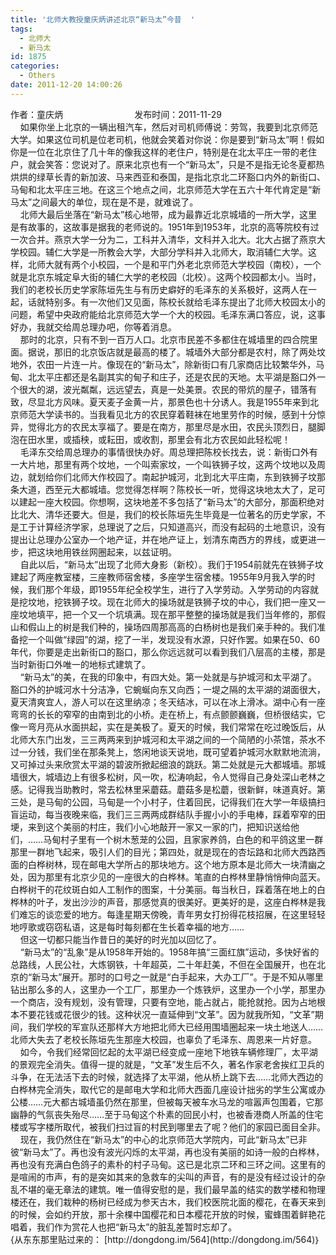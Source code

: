 ```yaml
---
title: '北师大教授童庆炳讲述北京“新马太”今昔  '
tags:
  - 北师大
  - 新马太
id: 1875
categories:
  - Others
date: 2011-12-20 14:00:26
---
```


<div></div>
<div>作者：童庆炳                             发布时间：2011-11-29</div>
<div></div>
<div>    如果你坐上北京的一辆出租汽车，然后对司机师傅说：劳驾，我要到北京师范大学。如果这位司机是位老司机，他就会笑着对你说：你是要到“新马太”啊！假如你是一位在北京住了几十年的像我这样的老住户，特别是在北太平庄一带的老住户，就会笑答：您说对了。原来北京也有一个“新马太”，只是不是指无论冬夏都热烘烘的绿草长青的新加波、马来西亚和泰国，是指北京北二环豁口内外的新街口、马甸和北太平庄三地。在这三个地点之间，北京师范大学在五六十年代肯定是“新马太”之间最大的单位，现在是不是，就难说了。</div>
<div><!--more--></div>
<div>    北师大最后坐落在“新马太”核心地带，成为最靠近北京城墙的一所大学，这里是有故事的，这故事是据我的老师说的。1951年到1953年，北京的高等院校有过一次合并。燕京大学一分为二，工科并入清华，文科并入北大。北大占据了燕京大学校园。辅仁大学是一所教会大学，大部分学科并入北师大，取消辅仁大学。这样，北师大就有两个小校园，一个是和平门外老北京师范大学校园（南校），一个就是北京东城定阜大街的辅仁大学的老校园（北校）。这两个校园都太小。当时，我们的老校长历史学家陈垣先生与有历史癖好的毛泽东的关系极好，这两人在一起，话就特别多。有一次他们又见面，陈校长就给毛泽东提出了北师大校园太小的问题，希望中央政府能给北京师范大学一个大的校园。毛泽东满口答应，说，这事好办，我就交给周总理办吧，你等着消息。</div>
<div></div>
<div>    那时的北京，只有不到一百万人口。北京市民差不多都住在城墙里的四合院里面。据说，那旧的北京饭店就是最高的楼了。城墙外大部分都是农村，除了两处坟地外，农田一片连一片。像现在的“新马太”，除新街口有几家商店比较繁华外，马甸、北太平庄都还是名副其实的甸子和庄子，还是农民的天地。太平湖是豁口外一个很大的湖，波光粼粼，远远望去，真是一处美景。农民的带炕的屋子，错落有致，尽显北方风味。夏天麦子金黄一片，那景色也十分诱人。我是1955年来到北京师范大学读书的。当我看见北方的农民穿着鞋袜在地里劳作的时候，感到十分惊异，觉得北方的农民太享福了。要是在南方，那里尽是水田，农民头顶烈日，腿脚泡在田水里，或插秧，或耘田，或收割，那里会有北方农民如此轻松呢！</div>
<div></div>
<div>    毛泽东交给周总理办的事情很快办好。周总理把陈校长找去，说：新街口外有一大片地，那里有两个坟地，一个叫索家坟，一个叫铁狮子坟，这两个坟地以及周边，就划给你们北师大作校园了。南起护城河，北到北大平庄南，东到铁狮子坟那条大道，西至元大都城墙。您觉得怎样啊？陈校长一听，觉得这块地太大了，足可以建起一座大校园。你想啊，这块地差不多包括了“新马太”的大部分，那面积绝对比北大、清华还要大。但是，我们的校长陈垣先生毕竟是一位著名的历史学家，不是工于计算经济学家，总理说了之后，只知道高兴，而没有起码的土地意识，没有提出让总理办公室办一个地产证，并在地产证上，划清东南西方的界线，或更进一步，把这块地用铁丝网圈起来，以兹证明。</div>
<div></div>
<div>    自此以后，“新马太”出现了北师大身影（新校）。我们于1954前就先在铁狮子坟建起了两座教室楼，三座教师宿舍楼，多座学生宿舍楼。1955年9月我入学的时候，我们那个年级，即1955年纪全校学生，进行了入学劳动。入学劳动的内容就是挖坟地，挖铁狮子坟。现在北师大的操场就是铁狮子坟的中心，我们把一座又一座坟地填平，把一个又一个坑填满。现在那平整整的操场就是我们当年修的，那假山和假山上的树是我们种的，操场四周那高高的白杨树也是我们亲手种的。我们准备挖一个叫做“绿园”的湖，挖了一半，发现没有水源，只好作罢。如果在50、60年代，你要是走出新街口的豁口，那么你远远就可以看到我们八层高的主楼，那是当时新街口外唯一的地标式建筑了。</div>
<div></div>
<div>    “新马太”的美，在我的印象中，有四大处。第一处就是与护城河和太平湖了。豁口外的护城河水十分洁净，它蜿蜒向东又向西；一堤之隔的太平湖的湖面很大，夏天清爽宜人，游人可以在这里纳凉；冬天结冰，可以在冰上滑冰。湖中心有一座弯弯的长长的窄窄的由南到北的小桥。走在桥上，有点颤颤巍巍，但桥很结实，它像一弯月亮从水面拱起，实在是美极了。夏天的时候，我们常常在吃过晚饭后，从北师大东门出发，三三两两来到护城河和太平湖之间的一个简陋的小茶馆，茶水不过一分钱，我们坐在那条凳上，悠闲地谈天说地，既可望着护城河水默默地流淌，又可掉过头来欣赏太平湖的碧波所掀起细浪的跳跃。第二处就是元大都城墙。那城墙很大，城墙边上有很多松树，风一吹，松涛响起，令人觉得自己身处深山老林之感。记得我当助教时，常去松林里采蘑菇。蘑菇多是松蘑，很新鲜，味道真好。第三处，是马甸的公园，马甸是一个小村子，住着回民，记得我们在大学一年级搞扫盲运动，每当夜晚来临，我们三三两两成群结队手握小小的手电棒，踩着窄窄的田埂，来到这个美丽的村庄，我们小心地敲开一家又一家的门，把知识送给他们，……马甸村子里有一个树木葱茏的公园，且家家养鸽，白色的和平鸽这里一群那里一群地飞起来，吸引人们的目光；第四处，就是现在的杏坛路和北师大西路西面的白桦树林，现在邮电大学所占的那块地方。这个地方原本是北师大一块清幽之处，因为那里有北京少见的一座很大的白桦林。笔直的白桦林里静悄悄伸向蓝天。白桦树干的花纹斑白如人工制作的图案，十分美丽。每当秋日，踩着落在地上的白桦林的叶子，发出沙沙的声音，那感觉真的很美好。更美好的是，这座白桦林是我们难忘的谈恋爱的地方。每逢星期天傍晚，青年男女打扮得花枝招展，在这里轻轻地哼歌或窃窃私语，这是每时每刻都在生长着幸福的地方……</div>
<div></div>
<div>    但这一切都只能当作昔日的美好的时光加以回忆了。</div>
<div></div>
<div>    “新马太”的“乱象”是从1958年开始的。1958年搞“三面红旗”运动，多快好省的总路线，人民公社，大炼钢铁，十年超英，二十年赶美，不但在全国展开，也在北京的“新马太”展开。那时的口号之一就是“白手起来，大办工厂”。于是不知从哪里钻出那么多的人，这里办一个工厂，那里办一个炼铁炉，这里办一个小学，那里办一个商店，没有规划，没有管理，只要有空地，能占就占，能抢就抢。因为占地根本不要花钱或花很少的钱。这种状况一直延伸到“文革”。因为就我所知，“文革”期间，我们学校的军宣队还那样大方地把北师大已经用围墙圈起来一块土地送人……北师大失去了老校长陈垣先生那座大校园，也辜负了毛泽东、周恩来一片好意。</div>
<div></div>
<div>    如今，令我们经常回忆起的太平湖已经变成一座地下地铁车辆修理厂，太平湖的景观完全消失。值得一提的就是，“文革”发生后不久，著名作家老舍挨红卫兵的斗争，在无法活下去的时候，就选择了太平湖，他从桥上跳下去……北师大西边的白桦林完全消失，取代它的是邮电大学和北师大西面几座设计拙劣的学生公寓或办公楼……元大都古城墙虽仍然在那里，但被每天被车水马龙的喧嚣声包围着，它那幽静的气氛丧失殆尽……至于马甸这个朴素的回民小村，也被香港商人所盖的住宅楼或写字楼所取代，被我们扫过盲的村民到哪里去了呢？他们的家园已面目全非。</div>
<div></div>
<div>    现在，我仍然住在“新马太”的中心的北京师范大学院内，可此“新马太”已非彼“新马太”了。再也没有波光闪烁的太平湖，再也没有美丽的如诗一般的白桦林，再也没有充满白色鸽子的素朴的村子马甸。这已是北京二环和三环之间。这里有的是喧闹的市声，有的是突如其来的急救车的尖叫的声音，有的是没有经过设计的杂乱不堪的毫无章法的建筑。唯一值得安慰的是，我们最早盖的结实的数学楼和物理楼还在，我们栽种的杨树已经成为参天古木，我们校医院北面的樱花，在春天来到的时候，会如约开放，那十余棵中国樱花和日本樱花开放的时候，蜜蜂围着鲜艳花唱着，我们作为赏花人也把“新马太”的脏乱差暂时忘却了。</div>
<div></div>
<div>
<div>{从东东那里贴过来的： [http://dongdong.im/564](http://dongdong.im/564)｝</div>
</div>